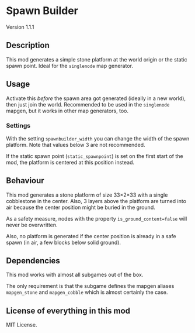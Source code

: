 # Spawn Builder
Version 1.1.1

## Description
This mod generates a simple stone platform at the world origin
or the static spawn point.
Ideal for the `singlenode` map generator.

## Usage
Activate this *before* the spawn area got generated (ideally
in a new world), then just join the world.
Recommended to be used in the `singlenode` mapgen, but it works
in other map generators, too.

### Settings
With the setting `spawnbuilder_width` you can change the width of
the spawn platform. Note that values below 3 are not recommended.

If the static spawn point (`static_spawnpoint`) is set on the
first start of the mod, the platform is centered at this
position instead.

## Behaviour
This mod generates a stone platform of size 33×2×33 with
a single cobblestone in the center. Also, 3 layers
above the platform are turned into air because the
center position might be buried in the ground.

As a safety measure, nodes with the property
`is_ground_content=false` will never be overwritten.

Also, no platform is generated if the center position is
already in a safe spawn (in air, a few blocks below solid
ground).

## Dependencies
This mod works with almost all subgames out of the box.

The only requirement is that the subgame defines the mapgen
aliases `mapgen_stone` and `mapgen_cobble` which is almost
certainly the case.

## License of everything in this mod
MIT License.
